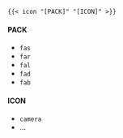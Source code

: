 ```
{{< icon "[PACK]" "[ICON]" >}}
```

#### PACK

- `fas`
- `far`
- `fal`
- `fad`
- `fab`

#### ICON

- `camera`
- ...
